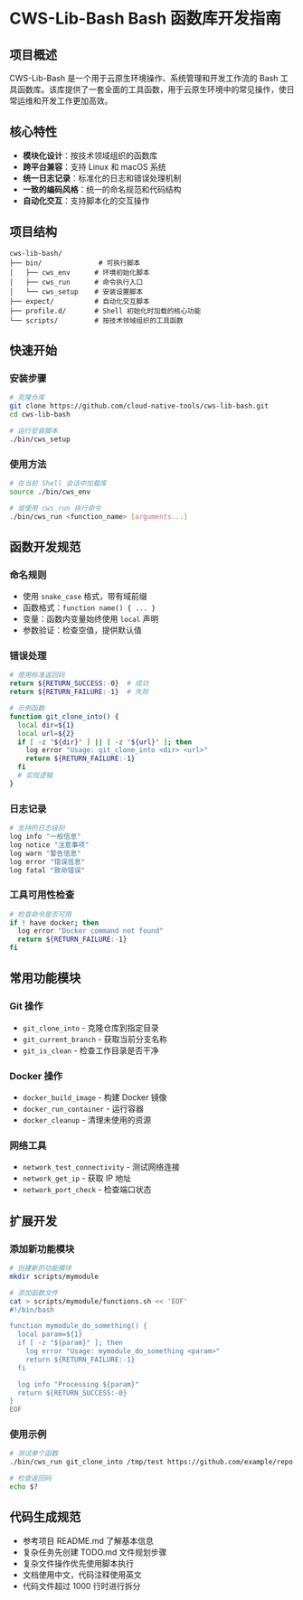 # CWS-Lib-Bash Bash 函数库开发指南

## 项目概述

CWS-Lib-Bash 是一个用于云原生环境操作、系统管理和开发工作流的 Bash 工具函数库。该库提供了一套全面的工具函数，用于云原生环境中的常见操作，使日常运维和开发工作更加高效。

## 核心特性

- **模块化设计**：按技术领域组织的函数库
- **跨平台兼容**：支持 Linux 和 macOS 系统
- **统一日志记录**：标准化的日志和错误处理机制
- **一致的编码风格**：统一的命名规范和代码结构
- **自动化交互**：支持脚本化的交互操作

## 项目结构

```
cws-lib-bash/
├── bin/              # 可执行脚本
│   ├── cws_env      # 环境初始化脚本
│   ├── cws_run      # 命令执行入口
│   └── cws_setup    # 安装设置脚本
├── expect/          # 自动化交互脚本
├── profile.d/       # Shell 初始化时加载的核心功能
└── scripts/         # 按技术领域组织的工具函数
```

## 快速开始

### 安装步骤

```bash
# 克隆仓库
git clone https://github.com/cloud-native-tools/cws-lib-bash.git
cd cws-lib-bash

# 运行安装脚本
./bin/cws_setup
```

### 使用方法

```bash
# 在当前 Shell 会话中加载库
source ./bin/cws_env

# 或使用 cws_run 执行命令
./bin/cws_run <function_name> [arguments...]
```

## 函数开发规范

### 命名规则

- 使用 `snake_case` 格式，带有域前缀
- 函数格式：`function name() { ... }`
- 变量：函数内变量始终使用 `local` 声明
- 参数验证：检查空值，提供默认值

### 错误处理

```bash
# 使用标准返回码
return ${RETURN_SUCCESS:-0}  # 成功
return ${RETURN_FAILURE:-1}  # 失败

# 示例函数
function git_clone_into() {
  local dir=${1}
  local url=${2}
  if [ -z "${dir}" ] || [ -z "${url}" ]; then
    log error "Usage: git_clone_into <dir> <url>"
    return ${RETURN_FAILURE:-1}
  fi
  # 实现逻辑
}
```

### 日志记录

```bash
# 支持的日志级别
log info "一般信息"
log notice "注意事项"
log warn "警告信息"
log error "错误信息"
log fatal "致命错误"
```

### 工具可用性检查

```bash
# 检查命令是否可用
if ! have docker; then
  log error "Docker command not found"
  return ${RETURN_FAILURE:-1}
fi
```

## 常用功能模块

### Git 操作

- `git_clone_into` - 克隆仓库到指定目录
- `git_current_branch` - 获取当前分支名称
- `git_is_clean` - 检查工作目录是否干净

### Docker 操作

- `docker_build_image` - 构建 Docker 镜像
- `docker_run_container` - 运行容器
- `docker_cleanup` - 清理未使用的资源

### 网络工具

- `network_test_connectivity` - 测试网络连接
- `network_get_ip` - 获取 IP 地址
- `network_port_check` - 检查端口状态

## 扩展开发

### 添加新功能模块

```bash
# 创建新的功能模块
mkdir scripts/mymodule

# 添加函数文件
cat > scripts/mymodule/functions.sh << 'EOF'
#!/bin/bash

function mymodule_do_something() {
  local param=${1}
  if [ -z "${param}" ]; then
    log error "Usage: mymodule_do_something <param>"
    return ${RETURN_FAILURE:-1}
  fi

  log info "Processing ${param}"
  return ${RETURN_SUCCESS:-0}
}
EOF
```

### 使用示例

```bash
# 测试单个函数
./bin/cws_run git_clone_into /tmp/test https://github.com/example/repo.git

# 检查返回码
echo $?
```

## 代码生成规范

- 参考项目 README.md 了解基本信息
- 复杂任务先创建 TODO.md 文件规划步骤
- 复杂文件操作优先使用脚本执行
- 文档使用中文，代码注释使用英文
- 代码文件超过 1000 行时进行拆分
